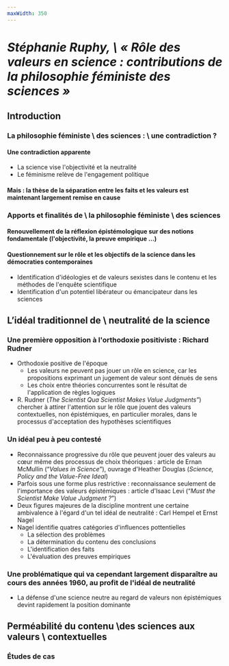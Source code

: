 ```yaml
---
maxWidth: 350
---
```


# <cite>Stéphanie Ruphy, \\ « Rôle des valeurs en science : contributions de la philosophie féministe des sciences »</cite>

## Introduction

### La philosophie féministe \\ des sciences : \\ une  contradiction ?

#### Une contradiction apparente

- La science vise l'objectivité et la neutralité
- Le féminisme relève de l'engagement  politique

#### Mais : la thèse de la séparation entre les faits et les valeurs est maintenant largement remise en cause

### Apports et finalités de \\ la philosophie féministe \\ des sciences

#### Renouvellement de la réflexion épistémologique sur des notions fondamentale (l'objectivité, la preuve empirique …)

#### Questionnement sur le rôle et les objectifs de la science dans les démocraties contemporaines

- Identification d'idéologies et de valeurs sexistes dans le contenu et les méthodes de l'enquête scientifique
- Identification d'un potentiel libérateur ou émancipateur dans les sciences

## L’idéal traditionnel de \\ neutralité de la science

### Une première opposition à l'orthodoxie positiviste : Richard Rudner

- Orthodoxie positive de l'époque
	- Les valeurs ne peuvent pas jouer un rôle en science, car les propositions exprimant un jugement de valeur sont dénués de sens
	- Les choix entre théories concurrentes sont le résultat de l'application de règles logiques
- R. Rudner (_The Scientist Qua Scientist Makes Value Judgments”_) chercher à attirer l'attention sur le rôle que jouent des valeurs contextuelles, non épistémiques, en particulier morales, dans le processus d'acceptation des hypothèses scientifiques

### Un idéal peu à peu contesté

- Reconnaissance progressive du rôle que peuvent jouer des valeurs au cœur même des processus de choix théoriques : article de Ernan McMullin (“_Values in Science_”), ouvrage d'Heather Douglas (_Science, Policy and the Value-Free Ideal_) 
- Parfois sous une forme plus restrictive : reconnaissance seulement de l'importance des valeurs épistémiques : article d'Isaac Levi (“_Must the Scientist Make Value Judgment ?_”)
- Deux figures majeures de la discipline montrent une certaine ambivalence à l'égard d'un tel idéal de neutralité : Carl Hempel et Ernst Nagel
- Nagel identifie quatres catégories d'influences pottentielles
	- La sélection des problèmes
	- La détermination du contenu des conclusions
	- L'identification des faits
	- L'évaluation des preuves empiriques

### Une problématique qui va cependant largement disparaître au cours des années 1960, au profit de l'idéal de neutralité
- La défense d'une science neutre au regard de valeurs non épistémiques devint rapidement la position dominante

## Perméabilité du contenu \\des sciences aux valeurs \\ contextuelles

### Études de cas

